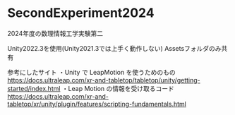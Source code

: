 # SecondExperiment2024
2024年度の数理情報工学実験第二

Unity2022.3を使用(Unity2021.3では上手く動作しない)
Assetsフォルダのみ共有

参考にしたサイト
・Unity で LeapMotion を使うためのもの
https://docs.ultraleap.com/xr-and-tabletop/tabletop/unity/getting-started/index.html
・Leap Motion の情報を受け取るコード
https://docs.ultraleap.com/xr-and-tabletop/xr/unity/plugin/features/scripting-fundamentals.html
